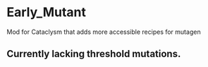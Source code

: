 # Early_Mutant
Mod for Cataclysm that adds more accessible recipes for mutagen
## Currently lacking threshold mutations.
